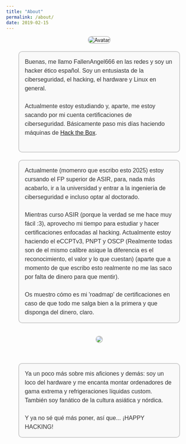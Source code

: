 ```yaml
---
title: "About"
permalink: /about/
date: 2019-02-15
---
```


<div style="text-align: center;">
  <img src="https://404zzero.github.io/zzero.github.io//assets/images/avatar5.jpeg" alt="Avatar" style="max-width: 150px; border-radius: 15px; border: 2px solid #ccc;">
</div>

<div class="text-box" style="margin-top: 20px; text-align: left; padding: 15px; border: 2px solid #ccc; border-radius: 10px; background-color: #f9f9f9; width: 80%; max-width: 600px; margin-left: auto; margin-right: auto;">
  Buenas, me llamo FallenAngel666 en las redes y soy un hacker ético español. Soy un entusiasta de la ciberseguridad, el hacking, el hardware y Linux en general.
  <br>
  <br>
  Actualmente estoy estudiando y, aparte, me estoy sacando por mi cuenta certificaciones de ciberseguridad. Básicamente paso mis días haciendo máquinas de <a href="https://app.hackthebox.com/users/1728618">Hack the Box</a>.
  <br>
  <br>
</div>

<div class="text-box" style="margin-top: 20px; text-align: left; padding: 15px; border: 2px solid #ccc; border-radius: 10px; background-color: #f9f9f9; width: 80%; max-width: 600px; margin-left: auto; margin-right: auto;">
  Actualmente (momenro que escribo esto 2025) estoy cursando el FP superior de ASIR, para, nada más acabarlo, ir a la universidad y entrar a la ingeniería de ciberseguridad e incluso optar al doctorado.
  <br>
  <br>
  Mientras curso ASIR (porque la verdad se me hace muy fácil :3), aprovecho mi tiempo para estudiar y hacer certificaciones enfocadas al hacking. Actualmente estoy haciendo el eCCPTv3, PNPT y OSCP (Realmente todas son de el mismo calibre asique la diferencia es el reconocimiento, el valor y lo que cuestan) (aparte que a momento de que escribo esto realmente no me las saco por falta de dinero para que mentir).
  <br>
  <br>
  Os muestro cómo es mi 'roadmap' de certificaciones en caso de que todo me salga bien a la primera y que disponga del dinero, claro.
</div>
<br>
<br>
<div style="text-align: center;">
  <img src="https://404zzero.github.io/zzero.github.io//assets/images/cert.png" style="max-width: 750px; border-radius: 15px; border: 2px solid #ccc;" />
</div>
<br>
<br>
<div class="text-box" style="margin-top: 20px; text-align: left; padding: 15px; border: 2px solid #ccc; border-radius: 10px; background-color: #f9f9f9; width: 80%; max-width: 600px; margin-left: auto; margin-right: auto;">
  Ya un poco más sobre mis aficiones y demás: soy un loco del hardware y me encanta montar ordenadores de gama extrema y refrigeraciones líquidas custom. También soy fanático de la cultura asiática y nórdica.
  <br>
  <br>
  Y ya no sé qué más poner, así que... ¡HAPPY HACKING!
</div>

<style>
  .matrix-text {
    color: #00ff00; /* Color base: verde Matrix */
    font-family: 'Courier New', Courier, monospace; /* Fuente monoespaciada */
    font-size: 20px; /* Tamaño del texto */
    animation: color-change 3s infinite; /* Animación infinita de cambio de color */
  }

  @keyframes color-change {
    0% { color: #00ff00; } /* Verde Matrix */
    25% { color: #9400d3; } /* Morado oscuro */
    50% { color: #dda0dd; } /* Lila */
    75% { color: #006400; } /* Verde oscuro */
    100% { color: #00ff00; } /* Vuelve al verde Matrix */
  }

  .text-box {
    font-family: 'Arial', sans-serif;
    font-size: 16px;
    color: #333; /* Color del texto */
    line-height: 1.5;
  }
</style>
